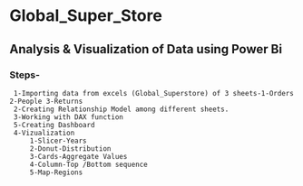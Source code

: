 # Global_Super_Store
## Analysis &  Visualization of Data using Power Bi
### Steps-
     1-Importing data from excels (Global_Superstore) of 3 sheets-1-Orders 2-People 3-Returns
     2-Creating Relationship Model among different sheets.
     3-Working with DAX function
     5-Creating Dashboard
     4-Vizualization 
         1-Slicer-Years
         2-Donut-Distribution
         3-Cards-Aggregate Values
         4-Column-Top /Bottom sequence
         5-Map-Regions
         
     
